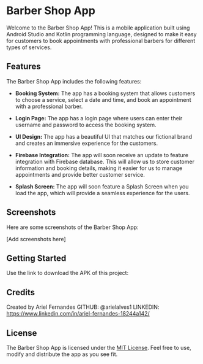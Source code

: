 # Barber Shop App

Welcome to the Barber Shop App! This is a mobile application built using Android Studio and Kotlin programming language, designed to make it easy for customers to book appointments with professional barbers for different types of services.

## Features

The Barber Shop App includes the following features:

- **Booking System:** The app has a booking system that allows customers to choose a service, select a date and time, and book an appointment with a professional barber.

- **Login Page:** The app has a login page where users can enter their username and password to access the booking system.

- **UI Design:** The app has a beautiful UI that matches our fictional brand and creates an immersive experience for the customers.

- **Firebase Integration:** The app will soon receive an update to feature integration with Firebase database. This will allow us to store customer information and booking details, making it easier for us to manage appointments and provide better customer service.

- **Splash Screen:** The app will soon feature a Splash Screen when you load the app, which will provide a seamless experience for the users.

## Screenshots

Here are some screenshots of the Barber Shop App:


[Add screenshots here]

## Getting Started

Use the link to download the APK of this project:


## Credits

Created by Ariel Fernandes
GITHUB: @arielalves1
LINKEDIN: https://www.linkedin.com/in/ariel-fernandes-18244a142/

## License

The Barber Shop App is licensed under the [MIT License](https://opensource.org/licenses/MIT). Feel free to use, modify and distribute the app as you see fit.
